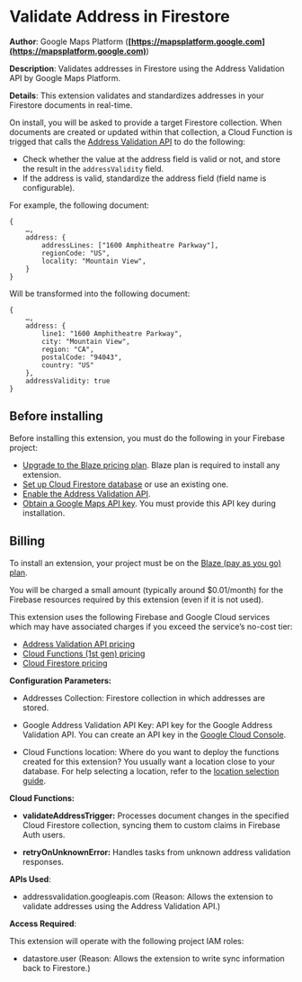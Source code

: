 # Validate Address in Firestore

**Author**: Google Maps Platform (**[https://mapsplatform.google.com](https://mapsplatform.google.com)**)

**Description**: Validates addresses in Firestore using the Address Validation API by Google Maps Platform.



**Details**: This extension validates and standardizes addresses in your Firestore documents in real-time.

On install, you will be asked to provide a target Firestore collection. When documents are created or updated within that collection, a Cloud Function is trigged that calls the [Address Validation API](https://developers.google.com/maps/documentation/address-validation/overview) to do the following:

* Check whether the value at the address field is valid or not, and store the result in the `addressValidity` field.
* If the address is valid, standardize the address field (field name is configurable).

For example, the following document:

```
{
    …,
    address: {
        addressLines: ["1600 Amphitheatre Parkway"],
        regionCode: "US",
        locality: "Mountain View",
    }
}
```

Will be transformed into the following document:

```
{
    …,
    address: {
        line1: "1600 Amphitheatre Parkway",
        city: "Mountain View",
        region: "CA",
        postalCode: "94043",
        country: "US"
    },
    addressValidity: true
}
```

## Before installing

Before installing this extension, you must do the following in your Firebase project:
* [Upgrade to the Blaze pricing plan](https://firebase.google.com/docs/projects/billing/firebase-pricing-plans#blaze-pricing-plan). Blaze plan is required to install any extension.
* [Set up Cloud Firestore database](https://firebase.google.com/docs/firestore/quickstart) or use an existing one.
* [Enable the Address Validation API](https://console.cloud.google.com/apis/library/addressvalidation.googleapis.com?utm_source=Docs_EnableSpecificAPI&_gl=1*d8oh8l*_ga*NzE3NDA4NzkuMTY4MzU4MTE3NA..*_ga_NRWSTWS78N*MTY4MzYyMDE3MS43LjEuMTY4MzYyMTM5My4wLjAuMA..).
* [Obtain a Google Maps API key](https://developers.google.com/maps/documentation/geocoding/get-api-key). You must provide this API key during installation.

## Billing

To install an extension, your project must be on the [Blaze (pay as you go) plan](https://firebase.google.com/docs/projects/billing/firebase-pricing-plans#blaze-pricing-plan).

You will be charged a small amount (typically around $0.01/month) for the Firebase resources required by this extension (even if it is not used).

This extension uses the following Firebase and Google Cloud services which may have associated charges if you exceed the service’s no-cost tier:

* [Address Validation API pricing](https://developers.google.com/maps/documentation/address-validation/usage-and-billing)
* [Cloud Functions (1st gen) pricing](https://firebase.google.com/functions/pricing)
* [Cloud Firestore pricing](https://firebase.google.com/docs/firestore/pricing)




**Configuration Parameters:**

* Addresses Collection: Firestore collection in which addresses are stored.

* Google Address Validation API Key: API key for the Google Address Validation API. You can create an API key in the [Google Cloud Console](https://console.cloud.google.com/apis/credentials).

* Cloud Functions location: Where do you want to deploy the functions created for this extension? You usually want a location close to your database. For help selecting a location, refer to the [location selection guide](https://firebase.google.com/docs/functions/locations).



**Cloud Functions:**

* **validateAddressTrigger:** Processes document changes in the specified Cloud Firestore collection, syncing them to custom claims in Firebase Auth users.

* **retryOnUnknownError:** Handles tasks from unknown address validation responses.



**APIs Used**:

* addressvalidation.googleapis.com (Reason: Allows the extension to validate addresses using the Address Validation API.)



**Access Required**:



This extension will operate with the following project IAM roles:

* datastore.user (Reason: Allows the extension to write sync information back to Firestore.)
